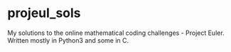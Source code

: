 # projeul_sols
My solutions to the online mathematical coding challenges - Project Euler. Written mostly in Python3 and some in C.
